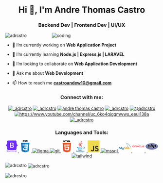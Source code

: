 <h1 align="center">Hi 👋, I'm Andre Thomas Castro</h1>
<h3 align="center">Backend Dev | Frontend Dev | UI/UX</h3>
<img align="right" alt="coding" width="350" src="https://miro.medium.com/v2/resize:fit:1360/1*zVnWJtyGOX_kUIDm6ccCfQ.gif"
<p align="left"> <img src="https://komarev.com/ghpvc/?username=adrcstro&label=Profile%20views&color=0e75b6&style=flat" alt="adrcstro" /> </p>

- 🔭 I’m currently working on **Web Application Project**

- 🌱 I’m currently learning **Node.js | Express.js | LARAVEL**

- 👯 I’m looking to collaborate on **Web Application Development**

- 💬 Ask me about **Web Development**

- 📫 How to reach me **castroandew10@gmail.com**

<h3  align="center">Connect with me:</h3>
<p align="center">
  <a href="https://twitter.com/_adrcstro" target="blank"><img align="center" src="https://raw.githubusercontent.com/rahuldkjain/github-profile-readme-generator/master/src/images/icons/Social/twitter.svg" alt="_adrcstro" height="30" width="40" /></a>
  <a href="https://linkedin.com/in/_adrcstro" target="blank"><img align="center" src="https://raw.githubusercontent.com/rahuldkjain/github-profile-readme-generator/master/src/images/icons/Social/linked-in-alt.svg" alt="_adrcstro" height="30" width="40" /></a>
  <a href="https://fb.com/andre thomas castro" target="blank"><img align="center" src="https://raw.githubusercontent.com/rahuldkjain/github-profile-readme-generator/master/src/images/icons/Social/facebook.svg" alt="andre thomas castro" height="30" width="40" /></a>
  <a href="https://instagram.com/_adrcstro" target="blank"><img align="center" src="https://raw.githubusercontent.com/rahuldkjain/github-profile-readme-generator/master/src/images/icons/Social/instagram.svg" alt="_adrcstro" height="30" width="40" /></a>
  <a href="https://medium.com/@adrcstro" target="blank"><img align="center" src="https://raw.githubusercontent.com/rahuldkjain/github-profile-readme-generator/master/src/images/icons/Social/medium.svg" alt="@adrcstro" height="30" width="40" /></a>
  <a href="https://www.youtube.com/c/https://www.youtube.com/channel/uc_6ko4qjgqmwws_eeul138a" target="blank"><img align="center" src="https://raw.githubusercontent.com/rahuldkjain/github-profile-readme-generator/master/src/images/icons/Social/youtube.svg" alt="https://www.youtube.com/channel/uc_6ko4qjgqmwws_eeul138a" height="30" width="40" /></a>
  <a href="https://discord.gg/_adrcstro" target="blank"><img align="center" src="https://raw.githubusercontent.com/rahuldkjain/github-profile-readme-generator/master/src/images/icons/Social/discord.svg" alt="_adrcstro" height="30" width="40" /></a>
</p>


<h3 align="center">Languages and Tools:</h3>
<p align="center"> <a href="https://getbootstrap.com" target="_blank" rel="noreferrer"> <img src="https://raw.githubusercontent.com/devicons/devicon/master/icons/bootstrap/bootstrap-plain-wordmark.svg" alt="bootstrap" width="40" height="40"/> </a> <a href="https://www.w3schools.com/css/" target="_blank" rel="noreferrer"> <img src="https://raw.githubusercontent.com/devicons/devicon/master/icons/css3/css3-original-wordmark.svg" alt="css3" width="40" height="40"/> </a> <a href="https://www.figma.com/" target="_blank" rel="noreferrer"> <img src="https://www.vectorlogo.zone/logos/figma/figma-icon.svg" alt="figma" width="40" height="40"/> </a> <a href="https://git-scm.com/" target="_blank" rel="noreferrer"> <img src="https://www.vectorlogo.zone/logos/git-scm/git-scm-icon.svg" alt="git" width="40" height="40"/> </a> <a href="https://www.w3.org/html/" target="_blank" rel="noreferrer"> <img src="https://raw.githubusercontent.com/devicons/devicon/master/icons/html5/html5-original-wordmark.svg" alt="html5" width="40" height="40"/> </a> <a href="https://www.java.com" target="_blank" rel="noreferrer"> <img src="https://raw.githubusercontent.com/devicons/devicon/master/icons/java/java-original.svg" alt="java" width="40" height="40"/> </a> <a href="https://developer.mozilla.org/en-US/docs/Web/JavaScript" target="_blank" rel="noreferrer"> <img src="https://raw.githubusercontent.com/devicons/devicon/master/icons/javascript/javascript-original.svg" alt="javascript" width="40" height="40"/> </a> <a href="https://www.microsoft.com/en-us/sql-server" target="_blank" rel="noreferrer"> <img src="https://www.svgrepo.com/show/303229/microsoft-sql-server-logo.svg" alt="mssql" width="40" height="40"/> </a> <a href="https://www.mysql.com/" target="_blank" rel="noreferrer"> <img src="https://raw.githubusercontent.com/devicons/devicon/master/icons/mysql/mysql-original-wordmark.svg" alt="mysql" width="40" height="40"/> </a> <a href="https://www.oracle.com/" target="_blank" rel="noreferrer"> <img src="https://raw.githubusercontent.com/devicons/devicon/master/icons/oracle/oracle-original.svg" alt="oracle" width="40" height="40"/> </a> <a href="https://www.php.net" target="_blank" rel="noreferrer"> <img src="https://raw.githubusercontent.com/devicons/devicon/master/icons/php/php-original.svg" alt="php" width="40" height="40"/> </a> <a href="https://tailwindcss.com/" target="_blank" rel="noreferrer"> <img src="https://www.vectorlogo.zone/logos/tailwindcss/tailwindcss-icon.svg" alt="tailwind" width="40" height="40"/> </a> </p>

<p><img align="left" src="https://github-readme-stats.vercel.app/api/top-langs?username=adrcstro&show_icons=true&locale=en&layout=compact" alt="adrcstro" /></p>

<p>&nbsp;<img align="center" src="https://github-readme-stats.vercel.app/api?username=adrcstro&show_icons=true&locale=en" alt="adrcstro" /></p>

<p><img align="center" src="https://github-readme-streak-stats.herokuapp.com/?user=adrcstro&" alt="adrcstro" /></p>
